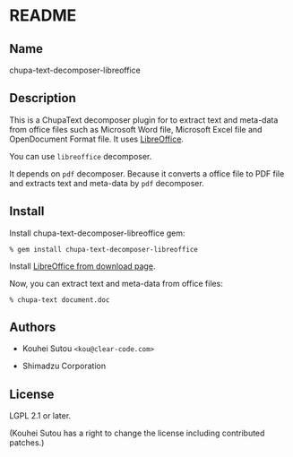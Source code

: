 # README

## Name

chupa-text-decomposer-libreoffice

## Description

This is a ChupaText decomposer plugin for to extract text and
meta-data from office files such as Microsoft Word file, Microsoft
Excel file and OpenDocument Format file. It uses
[LibreOffice](https://www.libreoffice.org/).

You can use `libreoffice` decomposer.

It depends on `pdf` decomposer. Because it converts a office file to
PDF file and extracts text and meta-data by `pdf` decomposer.

## Install

Install chupa-text-decomposer-libreoffice gem:

```
% gem install chupa-text-decomposer-libreoffice
```

Install
[LibreOffice from download page](http://www.libreoffice.org/download).

Now, you can extract text and meta-data from office files:

```
% chupa-text document.doc
```

## Authors

  * Kouhei Sutou `<kou@clear-code.com>`

  * Shimadzu Corporation

## License

LGPL 2.1 or later.

(Kouhei Sutou has a right to change the license including contributed
patches.)
